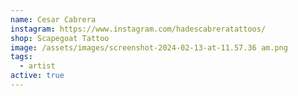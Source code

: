 ```yaml
---
name: Cesar Cabrera
instagram: https://www.instagram.com/hadescabreratattoos/
shop: Scapegoat Tattoo
image: /assets/images/screenshot-2024-02-13-at-11.57.36 am.png
tags:
  - artist
active: true
---
```

